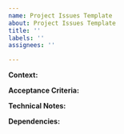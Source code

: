 ```yaml
---
name: Project Issues Template
about: Project Issues Template
title: ''
labels: ''
assignees: ''

---
```


**Context:**


**Acceptance Criteria:**


**Technical Notes:**


**Dependencies:**
